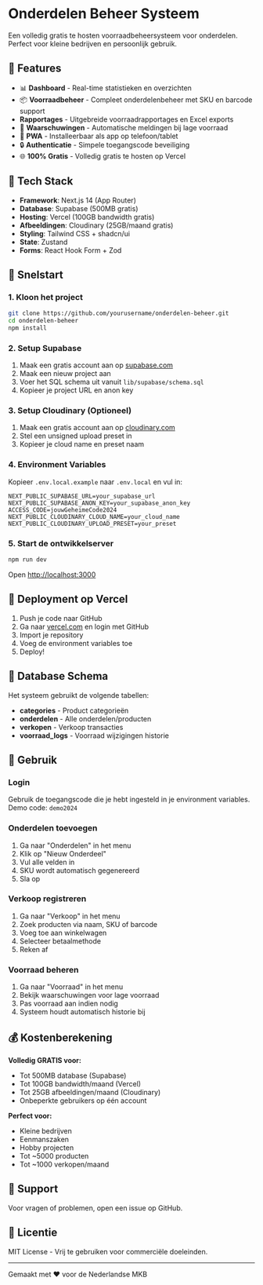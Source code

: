 # Onderdelen Beheer Systeem

Een volledig gratis te hosten voorraadbeheersysteem voor onderdelen. Perfect voor kleine bedrijven en persoonlijk gebruik.

## 🚀 Features

- 📊 **Dashboard** - Real-time statistieken en overzichten
- 📦 **Voorraadbeheer** - Compleet onderdelenbeheer met SKU en barcode support
-  **Rapportages** - Uitgebreide voorraadrapportages en Excel exports
- 📨 **Waarschuwingen** - Automatische meldingen bij lage voorraad
- 📱 **PWA** - Installeerbaar als app op telefoon/tablet
- 🔒 **Authenticatie** - Simpele toegangscode beveiliging
- 🌐 **100% Gratis** - Volledig gratis te hosten op Vercel

## 🔧 Tech Stack

- **Framework**: Next.js 14 (App Router)
- **Database**: Supabase (500MB gratis)
- **Hosting**: Vercel (100GB bandwidth gratis)
- **Afbeeldingen**: Cloudinary (25GB/maand gratis)
- **Styling**: Tailwind CSS + shadcn/ui
- **State**: Zustand
- **Forms**: React Hook Form + Zod

## 🏁 Snelstart

### 1. Kloon het project

```bash
git clone https://github.com/yourusername/onderdelen-beheer.git
cd onderdelen-beheer
npm install
```

### 2. Setup Supabase

1. Maak een gratis account aan op [supabase.com](https://supabase.com)
2. Maak een nieuw project aan
3. Voer het SQL schema uit vanuit `lib/supabase/schema.sql`
4. Kopieer je project URL en anon key

### 3. Setup Cloudinary (Optioneel)

1. Maak een gratis account aan op [cloudinary.com](https://cloudinary.com)
2. Stel een unsigned upload preset in
3. Kopieer je cloud name en preset naam

### 4. Environment Variables

Kopieer `.env.local.example` naar `.env.local` en vul in:

```env
NEXT_PUBLIC_SUPABASE_URL=your_supabase_url
NEXT_PUBLIC_SUPABASE_ANON_KEY=your_supabase_anon_key
ACCESS_CODE=jouwGeheimeCode2024
NEXT_PUBLIC_CLOUDINARY_CLOUD_NAME=your_cloud_name
NEXT_PUBLIC_CLOUDINARY_UPLOAD_PRESET=your_preset
```

### 5. Start de ontwikkelserver

```bash
npm run dev
```

Open [http://localhost:3000](http://localhost:3000)

## 🚀 Deployment op Vercel

1. Push je code naar GitHub
2. Ga naar [vercel.com](https://vercel.com) en login met GitHub
3. Import je repository
4. Voeg de environment variables toe
5. Deploy!

## 📄 Database Schema

Het systeem gebruikt de volgende tabellen:

- **categories** - Product categorieën
- **onderdelen** - Alle onderdelen/producten
- **verkopen** - Verkoop transacties
- **voorraad_logs** - Voorraad wijzigingen historie

## 🎯 Gebruik

### Login

Gebruik de toegangscode die je hebt ingesteld in je environment variables.
Demo code: `demo2024`

### Onderdelen toevoegen

1. Ga naar "Onderdelen" in het menu
2. Klik op "Nieuw Onderdeel"
3. Vul alle velden in
4. SKU wordt automatisch gegenereerd
5. Sla op

### Verkoop registreren

1. Ga naar "Verkoop" in het menu
2. Zoek producten via naam, SKU of barcode
3. Voeg toe aan winkelwagen
4. Selecteer betaalmethode
5. Reken af

### Voorraad beheren

1. Ga naar "Voorraad" in het menu
2. Bekijk waarschuwingen voor lage voorraad
3. Pas voorraad aan indien nodig
4. Systeem houdt automatisch historie bij

## 💰 Kostenberekening

**Volledig GRATIS voor:**
- Tot 500MB database (Supabase)
- Tot 100GB bandwidth/maand (Vercel)
- Tot 25GB afbeeldingen/maand (Cloudinary)
- Onbeperkte gebruikers op één account

**Perfect voor:**
- Kleine bedrijven
- Eenmanszaken
- Hobby projecten
- Tot ~5000 producten
- Tot ~1000 verkopen/maand

## 🤝 Support

Voor vragen of problemen, open een issue op GitHub.

## 📄 Licentie

MIT License - Vrij te gebruiken voor commerciële doeleinden.

---

Gemaakt met ❤️ voor de Nederlandse MKB